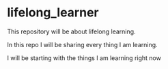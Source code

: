 # lifelong_learner
This repository will be about lifelong learning.

In this repo I will be sharing every thing I am learning.

I will be starting with the things I am learning right now
